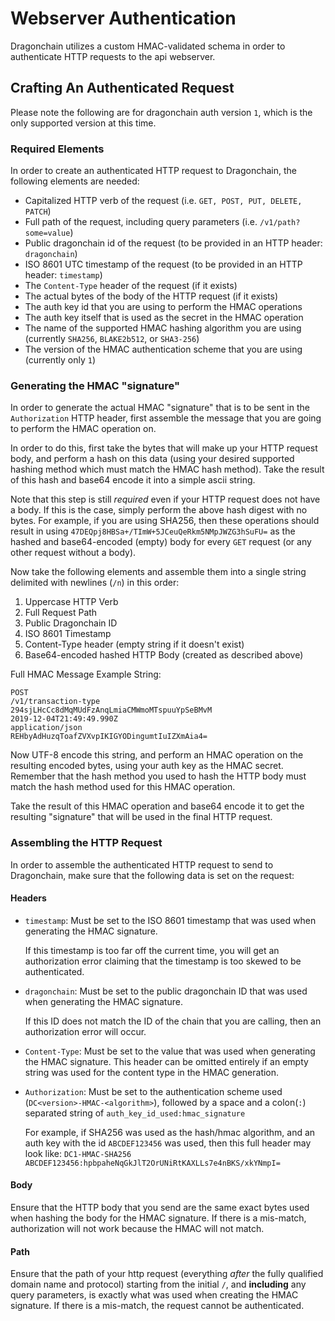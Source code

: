 # Webserver Authentication

Dragonchain utilizes a custom HMAC-validated schema in order to authenticate
HTTP requests to the api webserver.

## Crafting An Authenticated Request

Please note the following are for dragonchain auth version `1`, which is the
only supported version at this time.

### Required Elements

In order to create an authenticated HTTP request to Dragonchain, the following
elements are needed:

- Capitalized HTTP verb of the request (i.e. `GET, POST, PUT, DELETE, PATCH`)
- Full path of the request, including query parameters (i.e.
  `/v1/path?some=value`)
- Public dragonchain id of the request (to be provided in an HTTP header:
  `dragonchain`)
- ISO 8601 UTC timestamp of the request (to be provided in an HTTP header:
  `timestamp`)
- The `Content-Type` header of the request (if it exists)
- The actual bytes of the body of the HTTP request (if it exists)
- The auth key id that you are using to perform the HMAC operations
- The auth key itself that is used as the secret in the HMAC operation
- The name of the supported HMAC hashing algorithm you are using (currently
  `SHA256`, `BLAKE2b512`, or `SHA3-256`)
- The version of the HMAC authentication scheme that you are using (currently
  only `1`)

### Generating the HMAC "signature"

In order to generate the actual HMAC "signature" that is to be sent in the
`Authorization` HTTP header, first assemble the message that you are going to
perform the HMAC operation on.

In order to do this, first take the bytes that will make up your HTTP request
body, and perform a hash on this data (using your desired supported hashing
method which must match the HMAC hash method). Take the result of this hash and
base64 encode it into a simple ascii string.

Note that this step is still _required_ even if your HTTP request does not have
a body. If this is the case, simply perform the above hash digest with no
bytes. For example, if you are using SHA256, then these operations should
result in using `47DEQpj8HBSa+/TImW+5JCeuQeRkm5NMpJWZG3hSuFU=` as the hashed
and base64-encoded (empty) body for every `GET` request (or any other request
without a body).

Now take the following elements and assemble them into a single string
delimited with newlines (`/n`) in this order:

1. Uppercase HTTP Verb
1. Full Request Path
1. Public Dragonchain ID
1. ISO 8601 Timestamp
1. Content-Type header (empty string if it doesn't exist)
1. Base64-encoded hashed HTTP Body (created as described above)

Full HMAC Message Example String:

```text
POST
/v1/transaction-type
294sjLHcCc8dMqMUdFzAnqLmiaCMWmoMTspuuYpSeBMvM
2019-12-04T21:49:49.990Z
application/json
REHbyAdHuzqToafZVXvpIKIGYODingumtIuIZXmAia4=
```

Now UTF-8 encode this string, and perform an HMAC operation on the resulting
encoded bytes, using your auth key as the HMAC secret. Remember that the hash
method you used to hash the HTTP body must match the hash method used for this
HMAC operation.

Take the result of this HMAC operation and base64 encode it to get the
resulting "signature" that will be used in the final HTTP request.

### Assembling the HTTP Request

In order to assemble the authenticated HTTP request to send to Dragonchain,
make sure that the following data is set on the request:

#### Headers

- `timestamp`: Must be set to the ISO 8601 timestamp that was used when
  generating the HMAC signature.

  If this timestamp is too far off the current time, you will get an
  authorization error claiming that the timestamp is too skewed to be
  authenticated.

- `dragonchain`: Must be set to the public dragonchain ID that was used when
  generating the HMAC signature.

  If this ID does not match the ID of the chain that you are calling, then an
  authorization error will occur.

- `Content-Type`: Must be set to the value that was used when generating the
  HMAC signature. This header can be omitted entirely if an empty string was
  used for the content type in the HMAC generation.

- `Authorization`: Must be set to the authentication scheme used
  (`DC<version>-HMAC-<algorithm>`), followed by a space and a colon(`:`)
  separated string of `auth_key_id_used:hmac_signature`

  For example, if SHA256 was used as the hash/hmac algorithm, and an auth key
  with the id `ABCDEF123456` was used, then this full header may look like:
  `DC1-HMAC-SHA256 ABCDEF123456:hpbpaheNqGkJlT2OrUNiRtKAXLLs7e4nBKS/xkYNmpI=`

#### Body

Ensure that the HTTP body that you send are the same exact bytes used when
hashing the body for the HMAC signature. If there is a mis-match, authorization
will not work because the HMAC will not match.

#### Path

Ensure that the path of your http request (everything _after_ the fully
qualified domain name and protocol) starting from the initial `/`, and
**including** any query parameters, is exactly what was used when creating the
HMAC signature. If there is a mis-match, the request cannot be authenticated.
